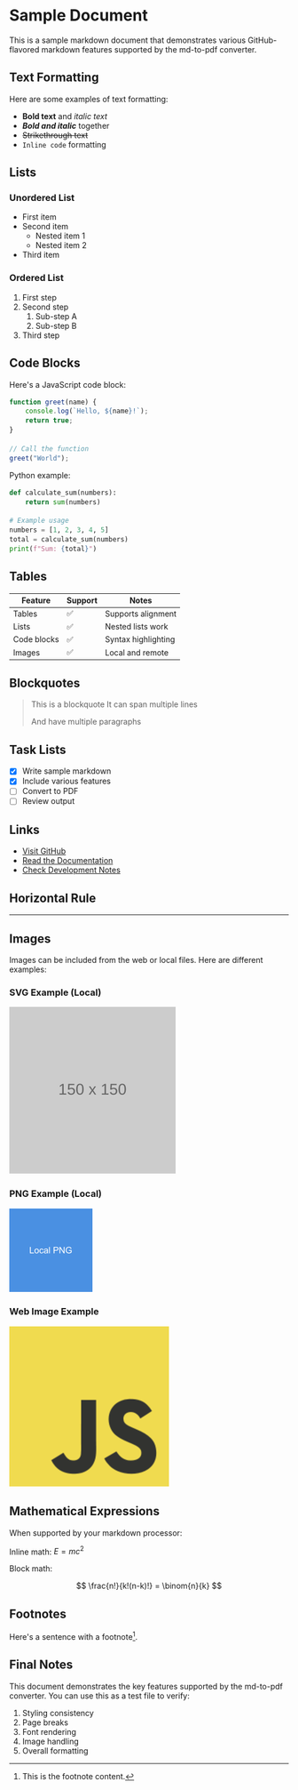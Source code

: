 # Sample Document

This is a sample markdown document that demonstrates various GitHub-flavored markdown features supported by the md-to-pdf converter.

## Text Formatting

Here are some examples of text formatting:

- **Bold text** and *italic text*
- ***Bold and italic*** together
- ~~Strikethrough text~~
- `Inline code` formatting

## Lists

### Unordered List
- First item
- Second item
  - Nested item 1
  - Nested item 2
- Third item

### Ordered List
1. First step
2. Second step
   1. Sub-step A
   2. Sub-step B
3. Third step

## Code Blocks

Here's a JavaScript code block:

```javascript
function greet(name) {
    console.log(`Hello, ${name}!`);
    return true;
}

// Call the function
greet("World");
```

Python example:

```python
def calculate_sum(numbers):
    return sum(numbers)

# Example usage
numbers = [1, 2, 3, 4, 5]
total = calculate_sum(numbers)
print(f"Sum: {total}")
```

## Tables

| Feature | Support | Notes |
|---------|---------|-------|
| Tables | ✅ | Supports alignment |
| Lists | ✅ | Nested lists work |
| Code blocks | ✅ | Syntax highlighting |
| Images | ✅ | Local and remote |

## Blockquotes

> This is a blockquote
> It can span multiple lines
>
> And have multiple paragraphs

## Task Lists

- [x] Write sample markdown
- [x] Include various features
- [ ] Convert to PDF
- [ ] Review output

## Links

- [Visit GitHub](https://github.com)
- [Read the Documentation](../README.md)
- [Check Development Notes](../DEVELOPMENT.md)

## Horizontal Rule

---

## Images

Images can be included from the web or local files. Here are different examples:

### SVG Example (Local)
![SVG Example](./placeholder.svg)

### PNG Example (Local)
![PNG Example](./sample.png)

### Web Image Example
![Web Image](https://raw.githubusercontent.com/github/explore/80688e429a7d4ef2fca1e82350fe8e3517d3494d/topics/javascript/javascript.png)

## Mathematical Expressions

When supported by your markdown processor:

Inline math: $E = mc^2$

Block math:

$$
\frac{n!}{k!(n-k)!} = \binom{n}{k}
$$

## Footnotes

Here's a sentence with a footnote[^1].

[^1]: This is the footnote content.

## Final Notes

This document demonstrates the key features supported by the md-to-pdf converter. You can use this as a test file to verify:

1. Styling consistency
2. Page breaks
3. Font rendering
4. Image handling
5. Overall formatting
